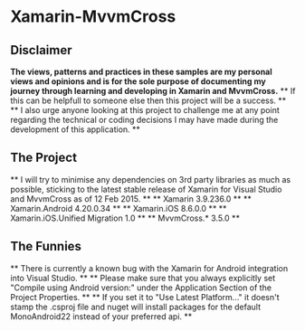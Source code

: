 # Xamarin-MvvmCross


## Disclaimer

**The views, patterns and practices in these samples are my personal views and opinions and is for the sole purpose of documenting my journey through learning and developing in Xamarin and MvvmCross.**
** If this can be helpfull to someone else then this project will be a success. **
** I also urge anyone looking at this project to challenge me at any point regarding the technical or coding decisions I may have made during the development of this application. **

## The Project

** I will try to minimise any dependencies on 3rd party libraries as much as possible, sticking to the latest stable release of Xamarin for Visual Studio and MvvmCross as of 12 Feb 2015. **
** Xamarin 3.9.236.0 **
** Xamarin.Android 4.20.0.34 **
** Xamarin.iOS 8.6.0.0 **
** Xamarin.iOS.Unified Migration 1.0 **
** MvvmCross.* 3.5.0 **

## The Funnies

** There is currently a known bug with the Xamarin for Android integration into Visual Studio. **
** Please make sure that you always explicitly set "Compile using Android version:" under the Application Section of the Project Properties. **
** If you set it to "Use Latest Platform..." it doesn't stamp the .csproj file and nuget will install packages for the default MonoAndroid22 instead of your preferred api. **